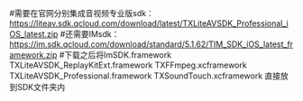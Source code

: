 #需要在官网分别集成音视频专业版sdk：https://liteav.sdk.qcloud.com/download/latest/TXLiteAVSDK_Professional_iOS_latest.zip
#还需要IMsdk：https://im.sdk.qcloud.com/download/standard/5.1.62/TIM_SDK_iOS_latest_framework.zip
#下载之后将ImSDK.framework TXLiteAVSDK_ReplayKitExt.framework TXFFmpeg.xcframework TXLiteAVSDK_Professional.framework TXSoundTouch.xcframework 直接放到SDK文件夹内
